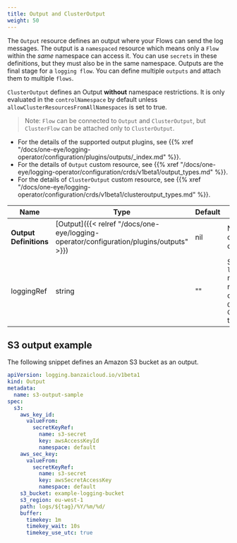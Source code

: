 ```yaml
---
title: Output and ClusterOutput
weight: 50
---
```


The `Output` resource defines an output where your Flows can send the log messages. The output is a `namespaced` resource which means only a `Flow` within the *same* namespace can access it. You can use `secrets` in these definitions, but they must also be in the same namespace.
Outputs are the final stage for a `logging flow`. You can define multiple `outputs` and attach them to multiple `flows`.

`ClusterOutput` defines an Output **without** namespace restrictions. It is only evaluated in the `controlNamespace` by default unless `allowClusterResourcesFromAllNamespaces` is set to true.

> Note: `Flow` can be connected to `Output` and `ClusterOutput`, but `ClusterFlow` can be attached only to `ClusterOutput`.

<!-- FIXME loggingref opciot elmagyarazni, a peldaban miert nincs? -->

- For the details of the supported output plugins, see {{% xref "/docs/one-eye/logging-operator/configuration/plugins/outputs/_index.md" %}}.
- For the details of `Output` custom resource, see {{% xref "/docs/one-eye/logging-operator/configuration/crds/v1beta1/output_types.md" %}}.
- For the details of `ClusterOutput` custom resource, see {{% xref "/docs/one-eye/logging-operator/configuration/crds/v1beta1/clusteroutput_types.md" %}}.

| Name                    | Type              | Default | Description |
|-------------------------|-------------------|---------|-------------|
| **Output Definitions** | [Output]({{< relref "/docs/one-eye/logging-operator/configuration/plugins/outputs" >}}) | nil | Named output definitions |
| loggingRef | string | "" | Specified `logging` resource reference to connect `Output` and `ClusterOutput` to |

## S3 output example

The following snippet defines an Amazon S3 bucket as an output.

```yaml
apiVersion: logging.banzaicloud.io/v1beta1
kind: Output
metadata:
  name: s3-output-sample
spec:
  s3:
    aws_key_id:
      valueFrom:
        secretKeyRef:
          name: s3-secret
          key: awsAccessKeyId
          namespace: default
    aws_sec_key:
      valueFrom:
        secretKeyRef:
          name: s3-secret
          key: awsSecretAccessKey
          namespace: default
    s3_bucket: example-logging-bucket
    s3_region: eu-west-1
    path: logs/${tag}/%Y/%m/%d/
    buffer:
      timekey: 1m
      timekey_wait: 10s
      timekey_use_utc: true
```
